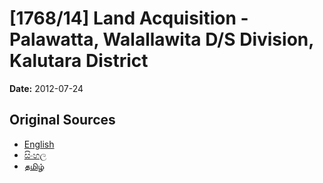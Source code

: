 # [1768/14] Land Acquisition - Palawatta, Walallawita D/S Division, Kalutara District

**Date:** 2012-07-24

## Original Sources

- [English](https://documents.gov.lk/view/extra-gazettes/2012/7/1768-14_E.pdf)
- [සිංහල](https://documents.gov.lk/view/extra-gazettes/2012/7/1768-14_S.pdf)
- [தமிழ்](https://documents.gov.lk/view/extra-gazettes/2012/7/1768-14_T.pdf)
